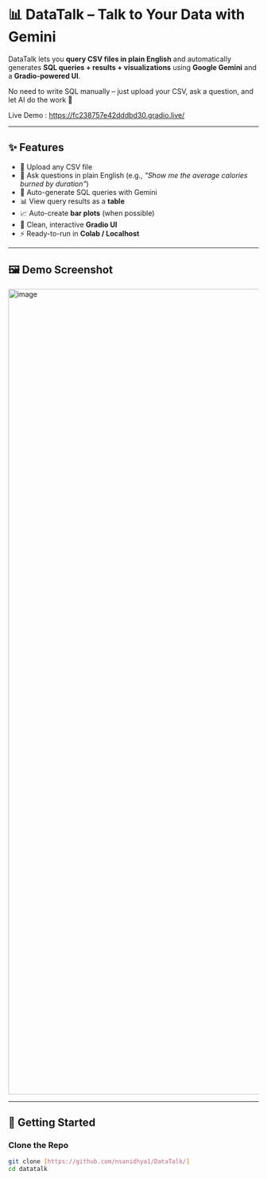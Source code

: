 # 📊 DataTalk – Talk to Your Data with Gemini  

DataTalk lets you **query CSV files in plain English** and automatically generates **SQL queries + results + visualizations** using **Google Gemini** and a **Gradio-powered UI**.  

No need to write SQL manually – just upload your CSV, ask a question, and let AI do the work 🚀  

Live Demo : https://fc238757e42dddbd30.gradio.live/

---

## ✨ Features  
- 📂 Upload any CSV file  
- 💬 Ask questions in plain English (e.g., *"Show me the average calories burned by duration"*)  
- 🤖 Auto-generate SQL queries with Gemini  
- 📊 View query results as a **table**  
- 📈 Auto-create **bar plots** (when possible)  
- 🎨 Clean, interactive **Gradio UI**  
- ⚡ Ready-to-run in **Colab / Localhost**  

---

## 🖼️ Demo Screenshot  
<img width="2920" height="1620" alt="image" src="https://github.com/user-attachments/assets/3dd410a5-fb0d-49e4-a29e-91c3fe9a051a" />


---

## 🚀 Getting Started  

### Clone the Repo
```bash
git clone [https://github.com/nsanidhya1/DataTalk/]
cd datatalk
